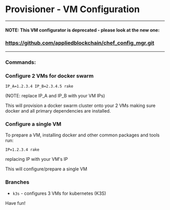 # Provisioner - VM Configuration

---

#### NOTE: This VM configurator is deprecated - please look at the new one:

### https://github.com/appliedblockchain/chef_config_mgr.git

------------

### Commands:

### Configure 2 VMs for docker swarm

    IP_A=1.2.3.4 IP_B=2.3.4.5 rake

(NOTE: replace IP_A and IP_B with your VM IPs)

This will provision a docker swarm cluster onto your 2 VMs making sure docker and all primary dependencies are installed.


### Configure a single VM

To prepare a VM, installing docker and other common packages and tools run:

    IP=1.2.3.4 rake

replacing IP with your VM's IP

This will configure/prepare a single VM

### Branches

- `k3s` - configures 3 VMs for kubernetes (K3S)


Have fun!
